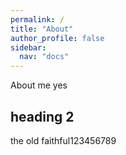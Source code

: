```yaml
---
permalink: /
title: "About"
author_profile: false
sidebar:
  nav: "docs"
---
```


About me yes

## heading 2

the old faithful123456789
